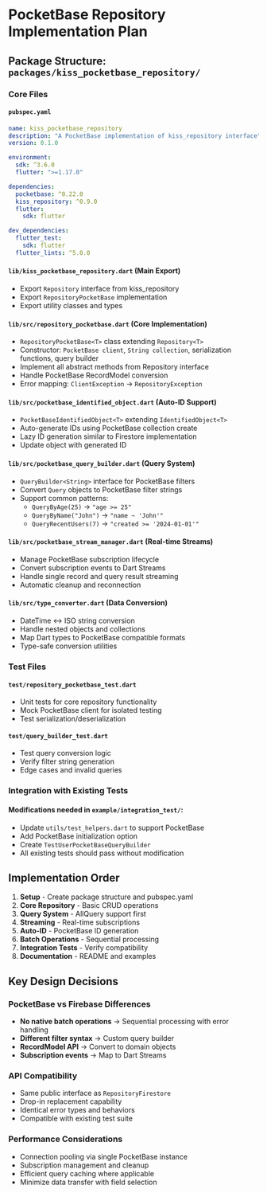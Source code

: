 # PocketBase Repository Implementation Plan

## Package Structure: `packages/kiss_pocketbase_repository/`

### Core Files

#### `pubspec.yaml`
```yaml
name: kiss_pocketbase_repository
description: "A PocketBase implementation of kiss_repository interface"
version: 0.1.0

environment:
  sdk: ^3.6.0
  flutter: ">=1.17.0"

dependencies:
  pocketbase: ^0.22.0
  kiss_repository: ^0.9.0
  flutter:
    sdk: flutter

dev_dependencies:
  flutter_test:
    sdk: flutter
  flutter_lints: ^5.0.0
```

#### `lib/kiss_pocketbase_repository.dart` (Main Export)
- Export `Repository` interface from kiss_repository
- Export `RepositoryPocketBase` implementation
- Export utility classes and types

#### `lib/src/repository_pocketbase.dart` (Core Implementation)
- `RepositoryPocketBase<T>` class extending `Repository<T>`
- Constructor: `PocketBase client`, `String collection`, serialization functions, query builder
- Implement all abstract methods from Repository interface
- Handle PocketBase RecordModel conversion
- Error mapping: `ClientException` → `RepositoryException`

#### `lib/src/pocketbase_identified_object.dart` (Auto-ID Support)
- `PocketBaseIdentifiedObject<T>` extending `IdentifiedObject<T>`
- Auto-generate IDs using PocketBase collection create
- Lazy ID generation similar to Firestore implementation
- Update object with generated ID

#### `lib/src/pocketbase_query_builder.dart` (Query System)
- `QueryBuilder<String>` interface for PocketBase filters
- Convert `Query` objects to PocketBase filter strings
- Support common patterns:
  - `QueryByAge(25)` → `"age >= 25"`
  - `QueryByName("John")` → `"name ~ 'John'"`
  - `QueryRecentUsers(7)` → `"created >= '2024-01-01'"`

#### `lib/src/pocketbase_stream_manager.dart` (Real-time Streams)
- Manage PocketBase subscription lifecycle
- Convert subscription events to Dart Streams
- Handle single record and query result streaming
- Automatic cleanup and reconnection

#### `lib/src/type_converter.dart` (Data Conversion)
- DateTime ↔ ISO string conversion
- Handle nested objects and collections
- Map Dart types to PocketBase compatible formats
- Type-safe conversion utilities

### Test Files

#### `test/repository_pocketbase_test.dart`
- Unit tests for core repository functionality
- Mock PocketBase client for isolated testing
- Test serialization/deserialization

#### `test/query_builder_test.dart`
- Test query conversion logic
- Verify filter string generation
- Edge cases and invalid queries

### Integration with Existing Tests

#### Modifications needed in `example/integration_test/`:
- Update `utils/test_helpers.dart` to support PocketBase
- Add PocketBase initialization option
- Create `TestUserPocketBaseQueryBuilder`
- All existing tests should pass without modification

## Implementation Order

1. **Setup** - Create package structure and pubspec.yaml
2. **Core Repository** - Basic CRUD operations
3. **Query System** - AllQuery support first
4. **Streaming** - Real-time subscriptions
5. **Auto-ID** - PocketBase ID generation
6. **Batch Operations** - Sequential processing
7. **Integration Tests** - Verify compatibility
8. **Documentation** - README and examples

## Key Design Decisions

### PocketBase vs Firebase Differences
- **No native batch operations** → Sequential processing with error handling
- **Different filter syntax** → Custom query builder
- **RecordModel API** → Convert to domain objects
- **Subscription events** → Map to Dart Streams

### API Compatibility
- Same public interface as `RepositoryFirestore`
- Drop-in replacement capability
- Identical error types and behaviors
- Compatible with existing test suite

### Performance Considerations
- Connection pooling via single PocketBase instance
- Subscription management and cleanup
- Efficient query caching where applicable
- Minimize data transfer with field selection 